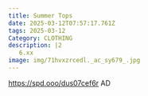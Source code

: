 ```yaml
---
title: Summer Tops
date: 2025-03-12T07:57:17.761Z
tags: 2025-03-12
Category: CLOTHING
description: |2
   6.xx
image: img/71hvxzrcedl._ac_sy679_.jpg
---
```

https://spd.ooo/dus07cef6r
AD